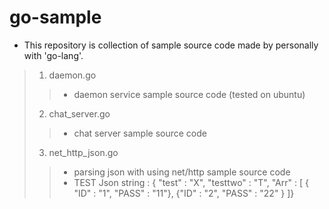# go-sample

 - This repository is collection of sample source code made by personally with 'go-lang'.
 
 > 1. daemon.go
 >> - daemon service sample source code (tested on ubuntu)
 > 2. chat_server.go
 >> - chat server sample source code
 > 3. net_http_json.go
 >> - parsing json with using net/http sample source code
 >> - TEST Json string : { "test" : "X", "testtwo" : "T", "Arr" : [ { "ID" : "1", "PASS" : "11"}, {"ID" : "2", "PASS" : "22" } ]}
